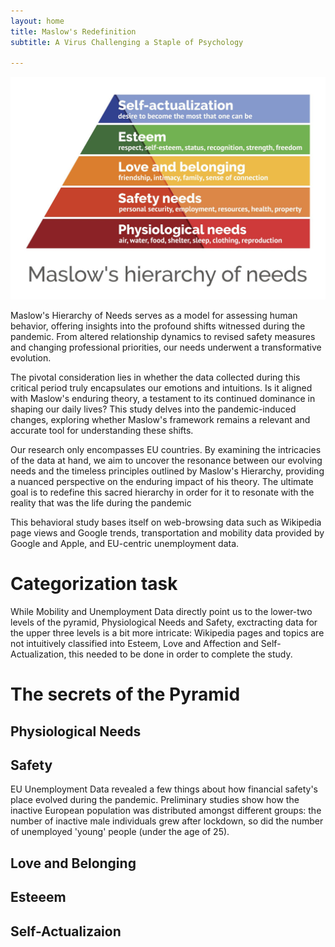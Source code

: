 ```yaml
---
layout: home
title: Maslow's Redefinition
subtitle: A Virus Challenging a Staple of Psychology

---
```

![Maslow_pyramid](assets/img/maslow.jpg)

Maslow's Hierarchy of Needs serves as a model for assessing human behavior, offering insights into the profound shifts witnessed during the pandemic. From altered relationship dynamics to revised safety measures and changing professional priorities, our needs underwent a transformative evolution.

The pivotal consideration lies in whether the data collected during this critical period truly encapsulates our emotions and intuitions. Is it aligned with Maslow's enduring theory, a testament to its continued dominance in shaping our daily lives? This study delves into the pandemic-induced changes, exploring whether Maslow's framework remains a relevant and accurate tool for understanding these shifts.

Our research only encompasses EU countries. By examining the intricacies of the data at hand, we aim to uncover the resonance between our evolving needs and the timeless principles outlined by Maslow's Hierarchy, providing a nuanced perspective on the enduring impact of his theory.
The ultimate goal is to redefine this sacred hierarchy in order for it to resonate with the reality that was the life during the pandemic

This behavioral study bases itself on web-browsing data such as Wikipedia page views and Google trends, transportation and mobility data provided by Google and Apple, and EU-centric unemployment data.

# Categorization task
While Mobility and Unemployment Data directly point us to the lower-two levels of the pyramid, Physiological Needs and Safety, exctracting data for the upper three levels is a bit more intricate: Wikipedia pages and topics are not intuitively classified into Esteem, Love and Affection and Self-Actualization, this needed to be done in order to complete the study.


# The secrets of the Pyramid
## Physiological Needs

## Safety
EU Unemployment Data revealed a few things about how financial safety's place evolved during the pandemic. Preliminary studies show how the inactive European population was distributed amongst different groups: the number of inactive male individuals grew after lockdown, so did the number of unemployed 'young' people (under the age of 25).

## Love and Belonging

## Esteeem

## Self-Actualizaion
